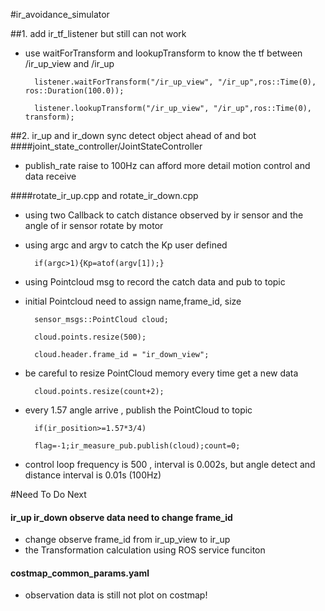 #ir_avoidance_simulator

##1. add ir_tf_listener but still can not work
* use waitForTransform and lookupTransform to know the tf between /ir_up_view and /ir_up

		listener.waitForTransform("/ir_up_view", "/ir_up",ros::Time(0), ros::Duration(100.0));
      
		listener.lookupTransform("/ir_up_view", "/ir_up",ros::Time(0), transform);
	




##2. ir_up and ir_down sync detect object  ahead of and bot
####joint_state_controller/JointStateController
* publish_rate raise to 100Hz can afford more detail motion control and data receive

####rotate_ir_up.cpp and rotate_ir_down.cpp
* using two Callback to catch distance observed by ir sensor and the angle of ir sensor rotate by motor
* using argc and argv to catch the Kp user defined 

		if(argc>1){Kp=atof(argv[1]);}	
* using Pointcloud msg to record the catch data and pub to topic
* initial Pointcloud need to assign name,frame_id, size

		sensor_msgs::PointCloud cloud;

		cloud.points.resize(500);

		cloud.header.frame_id = "ir_down_view";

* be careful to resize PointCloud memory every time get a new data
	
		cloud.points.resize(count+2);	

* every 1.57 angle arrive , publish the PointCloud to topic

		if(ir_position>=1.57*3/4)
 		
		flag=-1;ir_measure_pub.publish(cloud);count=0;

* control loop frequency is 500 , interval is 0.002s, but angle detect and distance interval is 0.01s (100Hz)
 

#Need To Do Next

#### ir_up ir_down observe data need to change frame_id
* change observe frame_id from ir_up_view to ir_up
* the Transformation calculation using ROS service funciton

#### costmap_common_params.yaml
* observation data is still not plot on costmap!


